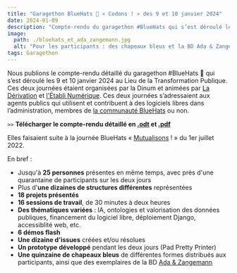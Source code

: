 ```yaml
---
title: "Garagethon BlueHats 🧢 « Codons ! » des 9 et 10 janvier 2024"
date: 2024-01-09
description: "Compte-rendu du garagethon #BlueHats qui s’est déroulé les 9 et 10 janvier 2024"
image:
  path: ./bluehats_et_ada_zangemann.jpg
  alt: "Pour les participants : des chapeaux bleus et la BD Ada & Zangemann !"
tags: Garagethon
---
```


Nous publions le compte-rendu détaillé du garagethon #BlueHats 🧢 qui s’est déroulé les 9 et 10 janvier 2024 au Lieu de la Transformation Publique. Ces deux journées étaient organisées par la Dinum et animées par [La Dérivation](https://dérivation.fr/) et [l'Établi Numérique](https://letab.li/). Ces deux journées s’adressaient aux agents publics qui utilisent et contribuent à des logiciels libres dans l’administration, membres de [la communauté BlueHats](https://code.gouv.fr/fr/contact/espaces-communication-bluehats/) ou non.

`>>` **Télécharger le compte-rendu détaillé en [.odt](/docs/CR_Garagethon_BlueHats_janvier_2024.odt) et [.pdf](/docs/CR_Garagethon_BlueHats_janvier_2024.pdf)**


Elles faisaient suite à la journée BlueHats « [Mutualisons](https://code.gouv.fr/fr/bluehats/mutualisons-2022/) ! » du 1er juillet 2022.

En bref :

- Jusqu'à **25 personnes** présentes en même temps, avec près d'une quarantaine de participants sur les deux jours
- Plus d'**une dizaines de structures différentes** représentées
- **18 projets présentés**
- **16 sessions de travail**, de 30 minutes à deux heures
- **Des thématiques variées** : IA, ontologies et valorisation des données publiques, financement du logiciel libre, déploiement Django, accessiblité web, etc.
- **6 démos flash**
- **Une dizaine d'issues** créées et/ou résolues
- **Un prototype développé** pendant les deux jours (Pad Pretty Printer)
- **Une quinzaine de chapeaux bleus** de différentes formes distribués aux participants, ainsi que des exemplaires de la BD [Ada & Zangemann](https://cfeditions.com/ada/)
